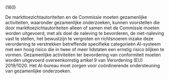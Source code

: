 (160)

De markttoezichtautoriteiten en de Commissie moeten gezamenlijke activiteiten, waaronder gezamenlijke onderzoeken, kunnen voorstellen die door markttoezichtautoriteiten alleen of samen met de Commissie moeten worden uitgevoerd, met als doel de naleving te bevorderen, de niet-naleving vast te stellen, het bewustzijn te vergroten en richtsnoeren inzake deze verordening te verstrekken betreffende specifieke categorieën AI-systeem met een hoog risico die in twee of meer lidstaten een ernstig risico blijken te vormen. Gezamenlijke activiteiten ter bevordering van conformiteit moeten worden uitgevoerd overeenkomstig artikel 9 van Verordening (EU) 2019/1020. Het AI-bureau moet zorgen voor coördinerende ondersteuning van gezamenlijke onderzoeken.
